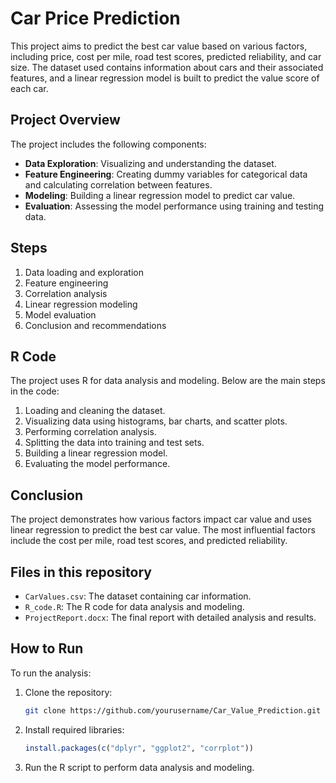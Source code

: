 # Car Price Prediction

This project aims to predict the best car value based on various factors, including price, cost per mile, road test scores, predicted reliability, and car size. The dataset used contains information about cars and their associated features, and a linear regression model is built to predict the value score of each car.

## Project Overview

The project includes the following components:

- **Data Exploration**: Visualizing and understanding the dataset.
- **Feature Engineering**: Creating dummy variables for categorical data and calculating correlation between features.
- **Modeling**: Building a linear regression model to predict car value.
- **Evaluation**: Assessing the model performance using training and testing data.

## Steps

1. Data loading and exploration
2. Feature engineering
3. Correlation analysis
4. Linear regression modeling
5. Model evaluation
6. Conclusion and recommendations

## R Code

The project uses R for data analysis and modeling. Below are the main steps in the code:

1. Loading and cleaning the dataset.
2. Visualizing data using histograms, bar charts, and scatter plots.
3. Performing correlation analysis.
4. Splitting the data into training and test sets.
5. Building a linear regression model.
6. Evaluating the model performance.

## Conclusion

The project demonstrates how various factors impact car value and uses linear regression to predict the best car value. The most influential factors include the cost per mile, road test scores, and predicted reliability.

## Files in this repository

- `CarValues.csv`: The dataset containing car information.
- `R_code.R`: The R code for data analysis and modeling.
- `ProjectReport.docx`: The final report with detailed analysis and results.

## How to Run

To run the analysis:

1. Clone the repository:
   ```bash
   git clone https://github.com/yourusername/Car_Value_Prediction.git
   ```
2. Install required libraries:
   ```R
   install.packages(c("dplyr", "ggplot2", "corrplot"))
   ```
3. Run the R script to perform data analysis and modeling.
